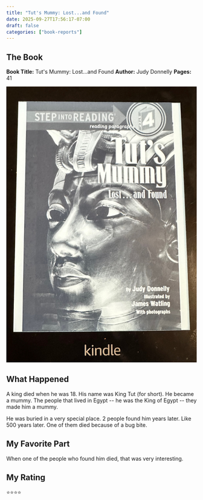 ```yaml
---
title: "Tut's Mummy: Lost...and Found"
date: 2025-09-27T17:56:17-07:00
draft: false
categories: ["book-reports"]
---
```


## The Book
**Book Title:** Tut's Mummy: Lost...and Found
**Author:** Judy Donnelly
**Pages:** 41

<!--more-->

![Book Cover](book-cover.jpeg)

## What Happened
A king died when he was 18.  His name was King Tut (for short).  He became a mummy.  The people that lived in Egypt -- he was the King of Egypt -- they made him a mummy.

He was buried in a very special place.  2 people found him years later.  Like 500 years later.  One of them died because of a bug bite.

## My Favorite Part
When one of the people who found him died, that was very interesting.

## My Rating

⭐⭐⭐⭐
